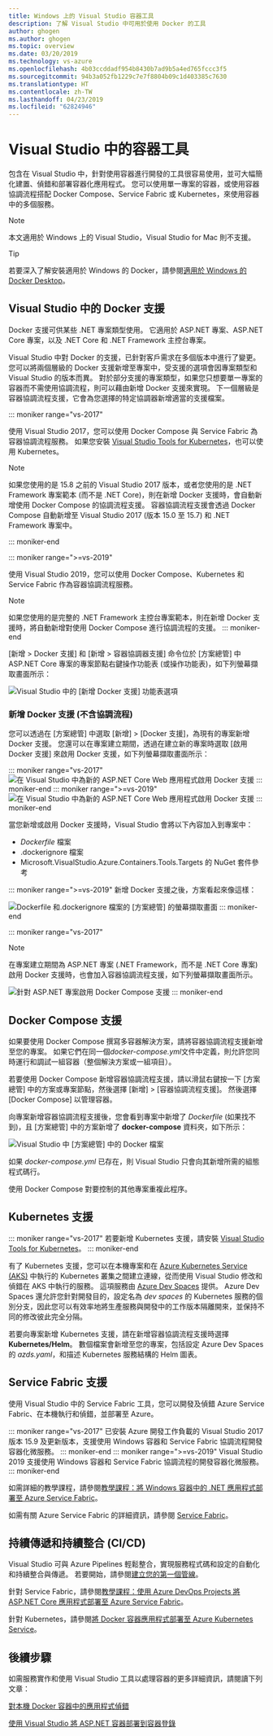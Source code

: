 ```yaml
---
title: Windows 上的 Visual Studio 容器工具
description: 了解 Visual Studio 中可用於使用 Docker 的工具
author: ghogen
ms.author: ghogen
ms.topic: overview
ms.date: 03/20/2019
ms.technology: vs-azure
ms.openlocfilehash: 4b03ccddadf954b8430b7ad9b5a4ed765fccc3f5
ms.sourcegitcommit: 94b3a052fb1229c7e7f8804b09c1d403385c7630
ms.translationtype: HT
ms.contentlocale: zh-TW
ms.lasthandoff: 04/23/2019
ms.locfileid: "62824946"
---
```

# <a name="container-tools-in-visual-studio"></a>Visual Studio 中的容器工具

包含在 Visual Studio 中，針對使用容器進行開發的工具很容易使用，並可大幅簡化建置、偵錯和部署容器化應用程式。 您可以使用單一專案的容器，或使用容器協調流程搭配 Docker Compose、Service Fabric 或 Kubernetes，來使用容器中的多個服務。

> [!NOTE]
> 本文適用於 Windows 上的 Visual Studio，Visual Studio for Mac 則不支援。

> [!TIP]
> 若要深入了解安裝適用於 Windows 的 Docker，請參閱[適用於 Windows 的 Docker Desktop](https://docs.docker.com/docker-for-windows/)。

## <a name="docker-support-in-visual-studio"></a>Visual Studio 中的 Docker 支援

Docker 支援可供某些 .NET 專案類型使用。  它適用於 ASP.NET 專案、ASP.NET Core 專案，以及 .NET Core 和 .NET Framework 主控台專案。

Visual Studio 中對 Docker 的支援，已針對客戶需求在多個版本中進行了變更。 您可以將兩個層級的 Docker 支援新增至專案中，受支援的選項會因專案類型和 Visual Studio 的版本而異。 對於部分支援的專案類型，如果您只想要單一專案的容器而不需使用協調流程，則可以藉由新增 Docker 支援來實現。  下一個層級是容器協調流程支援，它會為您選擇的特定協調器新增適當的支援檔案。  

::: moniker range="vs-2017"

使用 Visual Studio 2017，您可以使用 Docker Compose 與 Service Fabric 為容器協調流程服務。  如果您安裝 [Visual Studio Tools for Kubernetes](https://aka.ms/get-vsk8stools)，也可以使用 Kubernetes。

> [!NOTE]
> 如果您使用的是 15.8 之前的 Visual Studio 2017 版本，或者您使用的是 .NET Framework 專案範本 (而不是 .NET Core)，則在新增 Docker 支援時，會自動新增使用 Docker Compose 的協調流程支援。 容器協調流程支援會透過 Docker Compose 自動新增至 Visual Studio 2017 (版本 15.0 至 15.7) 和 .NET Framework 專案中。

::: moniker-end

::: moniker range=">=vs-2019"

使用 Visual Studio 2019，您可以使用 Docker Compose、Kubernetes 和 Service Fabric 作為容器協調流程服務。

> [!NOTE]
> 如果您使用的是完整的 .NET Framework 主控台專案範本，則在新增 Docker 支援時，將自動新增對使用 Docker Compose 進行協調流程的支援。
::: moniker-end

[新增 > Docker 支援] 和 [新增 > 容器協調器支援] 命令位於 [方案總管] 中 ASP.NET Core 專案的專案節點右鍵操作功能表 (或操作功能表)，如下列螢幕擷取畫面所示：

![Visual Studio 中的 [新增 Docker 支援] 功能表選項](./media/overview/add-docker-support-menu.png)

### <a name="adding-docker-support-without-orchestration"></a>新增 Docker 支援 (不含協調流程)

您可以透過在 [方案總管] 中選取 [新增] > [Docker 支援]，為現有的專案新增 Docker 支援。 您還可以在專案建立期間，透過在建立新的專案時選取 [啟用 Docker 支援] 來啟用 Docker 支援，如下列螢幕擷取畫面所示：

::: moniker range="vs-2017"
![在 Visual Studio 中為新的 ASP.NET Core Web 應用程式啟用 Docker 支援](./media/overview/enable-docker-support-visual-studio.png)
::: moniker-end
::: moniker range=">=vs-2019"
![在 Visual Studio 中為新的 ASP.NET Core Web 應用程式啟用 Docker 支援](./media/overview/vs-2019/enable-docker-support-visual-studio.png)
::: moniker-end

當您新增或啟用 Docker 支援時，Visual Studio 會將以下內容加入到專案中：

- *Dockerfile* 檔案
- .dockerignore 檔案
- Microsoft.VisualStudio.Azure.Containers.Tools.Targets 的 NuGet 套件參考

::: moniker range=">=vs-2019"
新增 Docker 支援之後，方案看起來像這樣：

![Dockerfile 和.dockerignore 檔案的 [方案總管] 的螢幕擷取畫面](media/overview/vs-2019/dockerfile-dockerignore.png)
::: moniker-end

::: moniker range="vs-2017"
> [!NOTE]
> 在專案建立期間為 ASP.NET 專案 (.NET Framework，而不是 .NET Core 專案) 啟用 Docker 支援時，也會加入容器協調流程支援，如下列螢幕擷取畫面所示。

![針對 ASP.NET 專案啟用 Docker Compose 支援](media/overview/enable-docker-compose-support.png)
::: moniker-end

## <a name="docker-compose-support"></a>Docker Compose 支援

如果要使用 Docker Compose 撰寫多容器解決方案，請將容器協調流程支援新增至您的專案。 如果它們在同一個*docker-compose.yml*文件中定義，則允許您同時運行和調試一組容器（整個解決方案或一組項目）。

若要使用 Docker Compose 新增容器協調流程支援，請以滑鼠右鍵按一下 [方案總管] 中的方案或專案節點，然後選擇 [新增] > [容器協調流程支援]。 然後選擇 [Docker Compose] 以管理容器。

向專案新增容器協調流程支援後，您會看到專案中新增了 *Dockerfile* (如果找不到)，且 [方案總管] 中的方案新增了 **docker-compose** 資料夾，如下所示：

![Visual Studio 中 [方案總管] 中的 Docker 檔案](media/overview/docker-support-solution-explorer.png)

如果 *docker-compose.yml* 已存在，則 Visual Studio 只會向其新增所需的組態程式碼行。

使用 Docker Compose 對要控制的其他專案重複此程序。

## <a name="kubernetes-support"></a>Kubernetes 支援

::: moniker range="vs-2017"
若要新增 Kubernetes 支援，請安裝 [Visual Studio Tools for Kubernetes](https://aka.ms/get-vsk8stools)。
::: moniker-end

有了 Kubernetes 支援，您可以在本機專案和在 [Azure Kubernetes Service (AKS)](/azure/aks) 中執行的 Kubernetes 叢集之間建立連線，從而使用 Visual Studio 修改和偵錯在 AKS 中執行的服務。  這項服務由 [Azure Dev Spaces](/azure/dev-spaces/quickstart-netcore-visualstudio) 提供。 Azure Dev Spaces 還允許您針對開發目的，設定名為 *dev spaces* 的 Kubernetes 服務的個別分支，因此您可以有效率地將生產服務與開發中的工作版本隔離開來，並保持不同的修改彼此完全分隔。

若要向專案新增 Kubernetes 支援，請在新增容器協調流程支援時選擇 **Kubernetes/Helm**。 數個檔案會新增至您的專案，包括設定 Azure Dev Spaces 的 *azds.yaml*，和描述 Kubernetes 服務結構的 Helm 圖表。

## <a name="service-fabric-support"></a>Service Fabric 支援

使用 Visual Studio 中的 Service Fabric 工具，您可以開發及偵錯 Azure Service Fabric、在本機執行和偵錯，並部署至 Azure。

::: moniker range="vs-2017"
已安裝 Azure 開發工作負載的 Visual Studio 2017 版本 15.9 及更新版本，支援使用 Windows 容器和 Service Fabric 協調流程開發容器化微服務。
::: moniker-end
::: moniker range=">=vs-2019"
Visual Studio 2019 支援使用 Windows 容器和 Service Fabric 協調流程的開發容器化微服務。
::: moniker-end

如需詳細的教學課程，請參閱[教學課程：將 Windows 容器中的 .NET 應用程式部署至 Azure Service Fabric](/azure/service-fabric/service-fabric-host-app-in-a-container)。

如需有關 Azure Service Fabric 的詳細資訊，請參閱 [Service Fabric](/azure/service-fabric)。

## <a name="continuous-delivery-and-continuous-integration-cicd"></a>持續傳遞和持續整合 (CI/CD)

Visual Studio 可與 Azure Pipelines 輕鬆整合，實現服務程式碼和設定的自動化和持續整合與傳遞。 若要開始，請參閱[建立您的第一個管線](/azure/devops/pipelines/create-first-pipeline?view=azure-devops&tabs=tfs-2018-2)。

針對 Service Fabric，請參閱[教學課程：使用 Azure DevOps Projects 將 ASP.NET Core 應用程式部署至 Azure Service Fabric](/azure/devops-project/azure-devops-project-service-fabric)。

針對 Kubernetes，請參閱[將 Docker 容器應用程式部署至 Azure Kubernetes Service](/azure/devops/pipelines/apps/cd/deploy-aks?view=azure-devops)。

## <a name="next-steps"></a>後續步驟

如需服務實作和使用 Visual Studio 工具以處理容器的更多詳細資訊，請閱讀下列文章：

[對本機 Docker 容器中的應用程式偵錯](vs-azure-tools-docker-edit-and-refresh.md)

[使用 Visual Studio 將 ASP.NET 容器部署到容器登錄](vs-azure-tools-docker-hosting-web-apps-in-docker.md)
